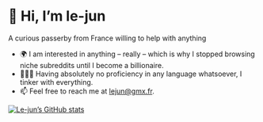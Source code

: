 # 👋 Hi, I’m le-jun

A curious passerby from France willing to help with anything
- 🌍 I am interested in anything – really – which is why I stopped browsing niche subreddits until I become a billionaire.
- 👨🏼‍🔧 Having absolutely no proficiency in any language whatsoever, I tinker with everything.
- 📫 Feel free to reach me at [lejun@gmx.fr](mailto:lejun@gmx.fr).

[![Le-jun’s GitHub stats](https://github-readme-stats.vercel.app/api?username=le-jun&theme=graywhite&show_icons=true&count_private=true)](https://github.com/anuraghazra/github-readme-stats) 
